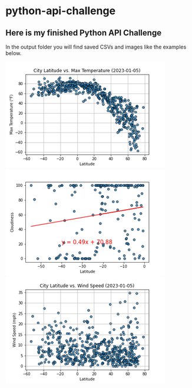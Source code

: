 # python-api-challenge

## Here is my finished Python API Challenge

In the output folder you will find saved CSVs and images like the examples below.

![Examples](/output_data/fig1.png)
![Examples](/output_data/Cloudinesssouth.png)
![Examples](/output_data/fig4.png)


